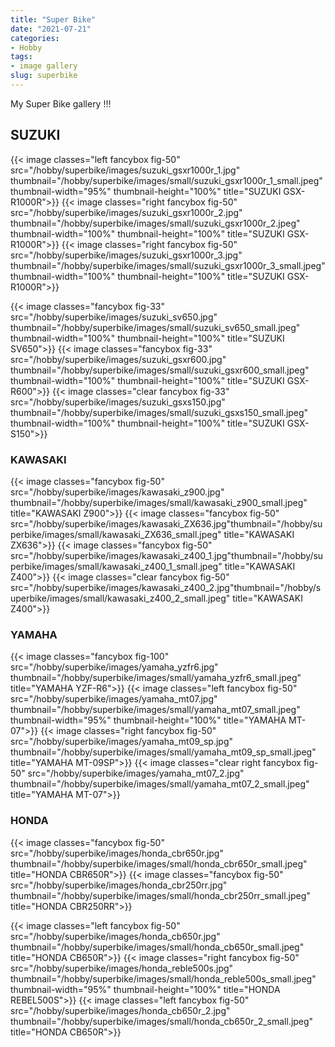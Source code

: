 ```yaml
---
title: "Super Bike"
date: "2021-07-21"
categories:
- Hobby
tags:
- image gallery
slug: superbike
---
```


My Super Bike gallery !!!

## SUZUKI
{{< image classes="left fancybox fig-50" src="/hobby/superbike/images/suzuki_gsxr1000r_1.jpg" thumbnail="/hobby/superbike/images/small/suzuki_gsxr1000r_1_small.jpeg" thumbnail-width="95%" thumbnail-height="100%" title="SUZUKI GSX-R1000R">}}
{{< image classes="right fancybox fig-50" src="/hobby/superbike/images/suzuki_gsxr1000r_2.jpg" thumbnail="/hobby/superbike/images/small/suzuki_gsxr1000r_2.jpeg" thumbnail-width="100%" thumbnail-height="100%" title="SUZUKI GSX-R1000R">}}
{{< image classes="right fancybox fig-50" src="/hobby/superbike/images/suzuki_gsxr1000r_3.jpg" thumbnail="/hobby/superbike/images/small/suzuki_gsxr1000r_3_small.jpeg" thumbnail-width="100%" thumbnail-height="100%" title="SUZUKI GSX-R1000R">}}

{{< image classes="fancybox fig-33" src="/hobby/superbike/images/suzuki_sv650.jpg" thumbnail="/hobby/superbike/images/small/suzuki_sv650_small.jpeg" thumbnail-width="100%" thumbnail-height="100%" title="SUZUKI SV650">}}
{{< image classes="fancybox fig-33" src="/hobby/superbike/images/suzuki_gsxr600.jpg" thumbnail="/hobby/superbike/images/small/suzuki_gsxr600_small.jpeg" thumbnail-width="100%" thumbnail-height="100%" title="SUZUKI GSX-R600">}}
{{< image classes="clear fancybox fig-33" src="/hobby/superbike/images/suzuki_gsxs150.jpg" thumbnail="/hobby/superbike/images/small/suzuki_gsxs150_small.jpeg" thumbnail-width="100%" thumbnail-height="100%" title="SUZUKI GSX-S150">}}

### KAWASAKI
{{< image classes="fancybox fig-50" src="/hobby/superbike/images/kawasaki_z900.jpg" thumbnail="/hobby/superbike/images/small/kawasaki_z900_small.jpeg" title="KAWASAKI Z900">}}
{{< image classes="fancybox fig-50" src="/hobby/superbike/images/kawasaki_ZX636.jpg"thumbnail="/hobby/superbike/images/small/kawasaki_ZX636_small.jpeg"  title="KAWASAKI ZX636">}}
{{< image classes="fancybox fig-50" src="/hobby/superbike/images/kawasaki_z400_1.jpg"thumbnail="/hobby/superbike/images/small/kawasaki_z400_1_small.jpeg"  title="KAWASAKI Z400">}}
{{< image classes="clear fancybox fig-50" src="/hobby/superbike/images/kawasaki_z400_2.jpg"thumbnail="/hobby/superbike/images/small/kawasaki_z400_2_small.jpeg"  title="KAWASAKI Z400">}}

### YAMAHA
{{< image classes="fancybox fig-100" src="/hobby/superbike/images/yamaha_yzfr6.jpg" thumbnail="/hobby/superbike/images/small/yamaha_yzfr6_small.jpeg" title="YAMAHA YZF-R6">}}
{{< image classes="left fancybox fig-50" src="/hobby/superbike/images/yamaha_mt07.jpg" thumbnail="/hobby/superbike/images/small/yamaha_mt07_small.jpeg" thumbnail-width="95%" thumbnail-height="100%" title="YAMAHA MT-07">}}
{{< image classes="right fancybox fig-50" src="/hobby/superbike/images/yamaha_mt09_sp.jpg" thumbnail="/hobby/superbike/images/small/yamaha_mt09_sp_small.jpeg" title="YAMAHA MT-09SP">}}
{{< image classes="clear right fancybox fig-50" src="/hobby/superbike/images/yamaha_mt07_2.jpg" thumbnail="/hobby/superbike/images/small/yamaha_mt07_2_small.jpeg" title="YAMAHA MT-07">}}

### HONDA
{{< image classes="fancybox fig-50" src="/hobby/superbike/images/honda_cbr650r.jpg" thumbnail="/hobby/superbike/images/small/honda_cbr650r_small.jpeg" title="HONDA CBR650R">}}
{{< image classes="fancybox fig-50" src="/hobby/superbike/images/honda_cbr250rr.jpg" thumbnail="/hobby/superbike/images/small/honda_cbr250rr_small.jpeg" title="HONDA CBR250RR">}}

{{< image classes="left fancybox fig-50" src="/hobby/superbike/images/honda_cb650r.jpg" thumbnail="/hobby/superbike/images/small/honda_cb650r_small.jpeg" title="HONDA CB650R">}}
{{< image classes="right fancybox fig-50" src="/hobby/superbike/images/honda_reble500s.jpg" thumbnail="/hobby/superbike/images/small/honda_reble500s_small.jpeg" thumbnail-width="95%" thumbnail-height="100%" title="HONDA REBEL500S">}}
{{< image classes="left fancybox fig-50" src="/hobby/superbike/images/honda_cb650r_2.jpg" thumbnail="/hobby/superbike/images/small/honda_cb650r_2_small.jpeg" title="HONDA CB650R">}}

